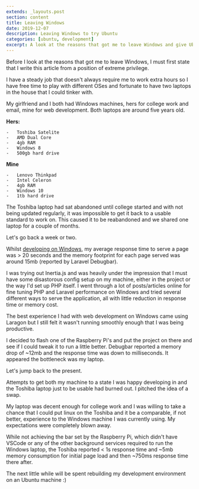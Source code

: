 ```yaml
---
extends: _layouts.post
section: content
title: Leaving Windows
date: 2019-12-07
description: Leaving Windows to try Ubuntu
categories: [ubuntu, development]
excerpt: A look at the reasons that got me to leave Windows and give Ubuntu a proper try.
---
```


Before I look at the reasons that got me to leave Windows, I must first state that I write this article from a position of extreme privilege.

I have a steady job that doesn't always require me to work extra hours so I have free time to play with different OSes and fortunate to have two laptops in the house that I could tinker with.

My girlfriend and I both had Windows machines, hers for college work and email, 
mine for web development. Both laptops are around five years old.

**Hers:**

    -   Toshiba Satelite
    -   AMD Dual Core
    -   4gb RAM
    -   Windows 8
    -   500gb hard drive

**Mine**

    -   Lenovo Thinkpad
    -   Intel Celeron
    -   4gb RAM
    -   Windows 10
    -   1tb hard drive

The Toshiba laptop had sat abandoned until college started and with not being updated regularly, it was impossible to get it back to a usable standard to work on. This caused it to be reabandoned and we shared one laptop for a couple of months.

Let's go back a week or two.

Whilst [developing on Windows](/blog/windows-development.html), my average response time to serve a page was > 20 seconds and the memory footprint for each page served was around 15mb (reported by Laravel Debugbar).

I was trying out Inertia.js and was heavily under the impression that I must have some
disastorous config setup on my machine, either in the project or the way I'd set up PHP itself. I went through a lot of posts/articles online for fine tuning PHP and Laravel
performance on Windows and tried several different ways to serve the application, all with little reduction in response time or memory cost.

The best experience I had with web development on Windows came using Laragon but I still felt it wasn't running smoothly enough that I was being productive.

I decided to flash one of the Raspberry Pi's and put the project on there and see if I could tweak it to run a little better. Debugbar reported a memory drop of ~12mb and the response time was down to milliseconds. It appeared the bottleneck was my laptop.

Let's jump back to the present.

Attempts to get both my machine to a state I was happy developing in and the Toshiba laptop just to be usable had burned out. I pitched the idea of a swap.

My laptop was decent enough for college work and I was willing to take a chance that I could put linux on the Toshiba and it be a comparable, if not better, experience to the Windows machine I was currently using. My expectations were completely blown away.

While not achieving the bar set by the Raspberry Pi, which didn't have VSCode or any of the other background services required to run the Windows laptop, the Toshiba reported < 1s response time and ~5mb memory consumption for initial page load and then ~750ms response time there after.

The next little while will be spent rebuilding my development environment on an Ubuntu machine :)